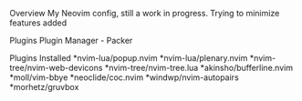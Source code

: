 Overview
My Neovim config, still a work in progress.
Trying to minimize features added

Plugins
Plugin Manager - Packer

Plugins Installed
*nvim-lua/popup.nvim
*nvim-lua/plenary.nvim
*nvim-tree/nvim-web-devicons
*nvim-tree/nvim-tree.lua
*akinsho/bufferline.nvim
*moll/vim-bbye
*neoclide/coc.nvim
*windwp/nvim-autopairs
*morhetz/gruvbox

